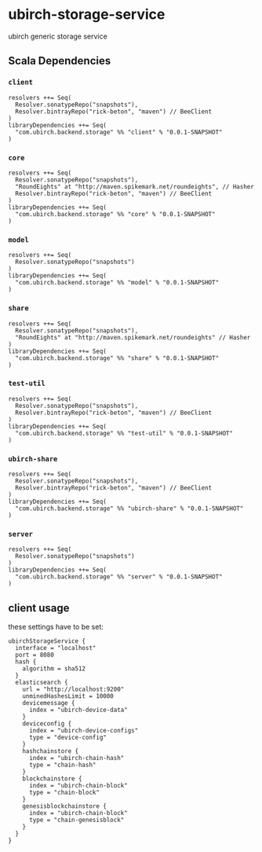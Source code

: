 # ubirch-storage-service
ubirch generic storage service 

## Scala Dependencies

### `client`

    resolvers ++= Seq(
	  Resolver.sonatypeRepo("snapshots"),
	  Resolver.bintrayRepo("rick-beton", "maven") // BeeClient
	)
    libraryDependencies ++= Seq(
      "com.ubirch.backend.storage" %% "client" % "0.0.1-SNAPSHOT"
    )

### `core`

    resolvers ++= Seq(
	  Resolver.sonatypeRepo("snapshots"),
	  "RoundEights" at "http://maven.spikemark.net/roundeights", // Hasher
	  Resolver.bintrayRepo("rick-beton", "maven") // BeeClient
	)
    libraryDependencies ++= Seq(
      "com.ubirch.backend.storage" %% "core" % "0.0.1-SNAPSHOT"
    )

### `model`

    resolvers ++= Seq(
	  Resolver.sonatypeRepo("snapshots")
	)
    libraryDependencies ++= Seq(
      "com.ubirch.backend.storage" %% "model" % "0.0.1-SNAPSHOT"
    )

### `share`

    resolvers ++= Seq(
	  Resolver.sonatypeRepo("snapshots"),
	  "RoundEights" at "http://maven.spikemark.net/roundeights" // Hasher
	)
    libraryDependencies ++= Seq(
      "com.ubirch.backend.storage" %% "share" % "0.0.1-SNAPSHOT"
    )

### `test-util`

    resolvers ++= Seq(
	  Resolver.sonatypeRepo("snapshots"),
	  Resolver.bintrayRepo("rick-beton", "maven") // BeeClient
	)
    libraryDependencies ++= Seq(
      "com.ubirch.backend.storage" %% "test-util" % "0.0.1-SNAPSHOT"
    )

### `ubirch-share`

    resolvers ++= Seq(
	  Resolver.sonatypeRepo("snapshots"),
	  Resolver.bintrayRepo("rick-beton", "maven") // BeeClient
	)
    libraryDependencies ++= Seq(
      "com.ubirch.backend.storage" %% "ubirch-share" % "0.0.1-SNAPSHOT"
    )

### `server`

    resolvers ++= Seq(
	  Resolver.sonatypeRepo("snapshots")
	)
    libraryDependencies ++= Seq(
      "com.ubirch.backend.storage" %% "server" % "0.0.1-SNAPSHOT"
    )

## client usage

these settings have to be set:
```
ubirchStorageService {
  interface = "localhost"
  port = 8080
  hash {
    algorithm = sha512
  }
  elasticsearch {
    url = "http://localhost:9200"
    unminedHashesLimit = 10000
    devicemessage {
      index = "ubirch-device-data"
    }
    deviceconfig {
      index = "ubirch-device-configs"
      type = "device-config"
    }
    hashchainstore {
      index = "ubirch-chain-hash"
      type = "chain-hash"
    }
    blockchainstore {
      index = "ubirch-chain-block"
      type = "chain-block"
    }
    genesisblockchainstore {
      index = "ubirch-chain-block"
      type = "chain-genesisblock"
    }
  }
}
```